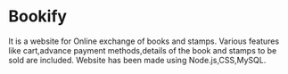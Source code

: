 # Bookify
It is a website for Online exchange of books and stamps. Various features like cart,advance payment methods,details of the book and stamps to be sold are included. 
Website has been made using Node.js,CSS,MySQL.
